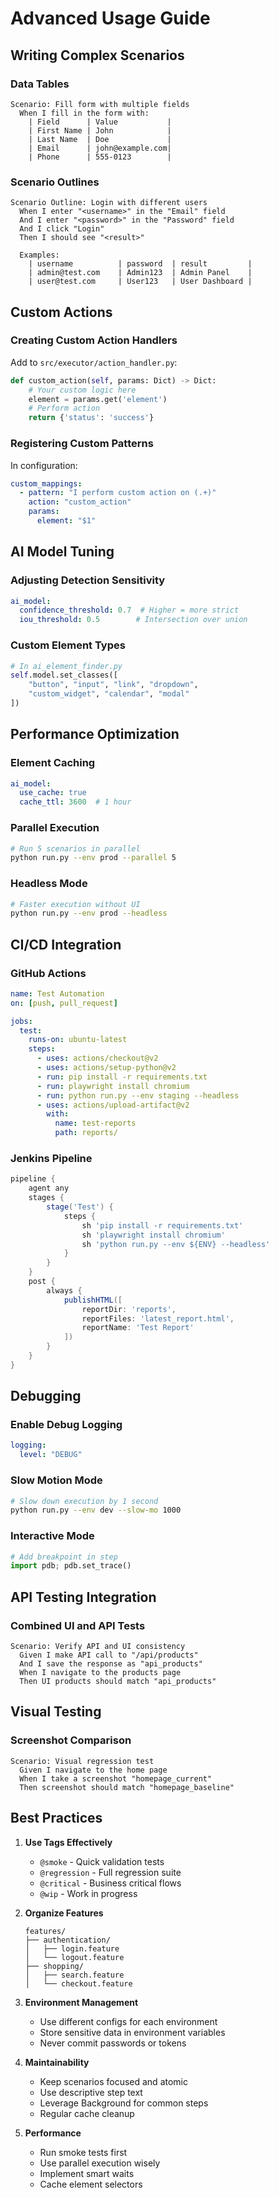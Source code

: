 # Advanced Usage Guide

## Writing Complex Scenarios

### Data Tables
```gherkin
Scenario: Fill form with multiple fields
  When I fill in the form with:
    | Field      | Value           |
    | First Name | John            |
    | Last Name  | Doe             |
    | Email      | john@example.com|
    | Phone      | 555-0123        |
```

### Scenario Outlines
```gherkin
Scenario Outline: Login with different users
  When I enter "<username>" in the "Email" field
  And I enter "<password>" in the "Password" field
  And I click "Login"
  Then I should see "<result>"
  
  Examples:
    | username          | password  | result         |
    | admin@test.com    | Admin123  | Admin Panel    |
    | user@test.com     | User123   | User Dashboard |
```

## Custom Actions

### Creating Custom Action Handlers

Add to `src/executor/action_handler.py`:

```python
def custom_action(self, params: Dict) -> Dict:
    # Your custom logic here
    element = params.get('element')
    # Perform action
    return {'status': 'success'}
```

### Registering Custom Patterns

In configuration:
```yaml
custom_mappings:
  - pattern: "I perform custom action on (.+)"
    action: "custom_action"
    params:
      element: "$1"
```

## AI Model Tuning

### Adjusting Detection Sensitivity
```yaml
ai_model:
  confidence_threshold: 0.7  # Higher = more strict
  iou_threshold: 0.5        # Intersection over union
```

### Custom Element Types
```python
# In ai_element_finder.py
self.model.set_classes([
    "button", "input", "link", "dropdown",
    "custom_widget", "calendar", "modal"
])
```

## Performance Optimization

### Element Caching
```yaml
ai_model:
  use_cache: true
  cache_ttl: 3600  # 1 hour
```

### Parallel Execution
```bash
# Run 5 scenarios in parallel
python run.py --env prod --parallel 5
```

### Headless Mode
```bash
# Faster execution without UI
python run.py --env prod --headless
```

## CI/CD Integration

### GitHub Actions
```yaml
name: Test Automation
on: [push, pull_request]

jobs:
  test:
    runs-on: ubuntu-latest
    steps:
      - uses: actions/checkout@v2
      - uses: actions/setup-python@v2
      - run: pip install -r requirements.txt
      - run: playwright install chromium
      - run: python run.py --env staging --headless
      - uses: actions/upload-artifact@v2
        with:
          name: test-reports
          path: reports/
```

### Jenkins Pipeline
```groovy
pipeline {
    agent any
    stages {
        stage('Test') {
            steps {
                sh 'pip install -r requirements.txt'
                sh 'playwright install chromium'
                sh 'python run.py --env ${ENV} --headless'
            }
        }
    }
    post {
        always {
            publishHTML([
                reportDir: 'reports',
                reportFiles: 'latest_report.html',
                reportName: 'Test Report'
            ])
        }
    }
}
```

## Debugging

### Enable Debug Logging
```yaml
logging:
  level: "DEBUG"
```

### Slow Motion Mode
```bash
# Slow down execution by 1 second
python run.py --env dev --slow-mo 1000
```

### Interactive Mode
```python
# Add breakpoint in step
import pdb; pdb.set_trace()
```

## API Testing Integration

### Combined UI and API Tests
```gherkin
Scenario: Verify API and UI consistency
  Given I make API call to "/api/products"
  And I save the response as "api_products"
  When I navigate to the products page
  Then UI products should match "api_products"
```

## Visual Testing

### Screenshot Comparison
```gherkin
Scenario: Visual regression test
  Given I navigate to the home page
  When I take a screenshot "homepage_current"
  Then screenshot should match "homepage_baseline"
```

## Best Practices

1. **Use Tags Effectively**
   - `@smoke` - Quick validation tests
   - `@regression` - Full regression suite
   - `@critical` - Business critical flows
   - `@wip` - Work in progress

2. **Organize Features**
   ```
   features/
   ├── authentication/
   │   ├── login.feature
   │   └── logout.feature
   ├── shopping/
   │   ├── search.feature
   │   └── checkout.feature
   ```

3. **Environment Management**
   - Use different configs for each environment
   - Store sensitive data in environment variables
   - Never commit passwords or tokens

4. **Maintainability**
   - Keep scenarios focused and atomic
   - Use descriptive step text
   - Leverage Background for common steps
   - Regular cache cleanup

5. **Performance**
   - Run smoke tests first
   - Use parallel execution wisely
   - Implement smart waits
   - Cache element selectors